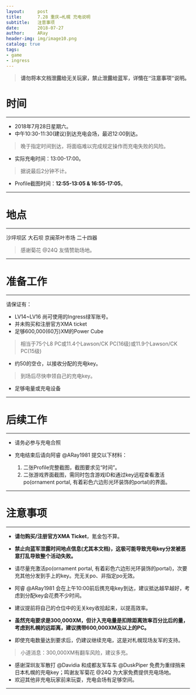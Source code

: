 ```yaml
---
layout:     post
title:      7.28 重庆→札幌 充电说明
subtitle:   注意事项
date:       2018-07-27
author:     ARay
header-img: img/image10.png
catalog: true
tags:
- game
- ingress
---
```




> 
> **请勿将本文档泄露给无关玩家，禁止泄露给蓝军，详情在“注意事项”说明。**
> 

# 时间
---- 

- 2018年7月28日星期六。
- 中午10:30-11:30(建议)到达充电会场，最迟12:00到达。 

> 晚于指定时间到达，将面临难以完成规定操作而充电失败的风险。

- 实际充电时间：13:00-17:00。


> 据说最后2分钟不计。


- Profile截图时间：**12:55-13:05 & 16:55-17:05**。

---- 



# 地点
---- 

沙坪坝区 大石坝 京闽茶叶市场 二十四器

> 感谢菊花 @24Q 友情赞助场地。

---- 



# 准备工作
---- 

请保证有：

- LV14\~LV16 尚可使用的Ingress绿军账号。
- 并未购买和注册官方XMA ticket
- 足够600,000(60万)XM的Power Cube

> 相当于75个L8 PC或11.4个Lawson/CK PC(16级)或11.9个Lawson/CK PC(15级)
> 

- 约50的空仓，以接收分配的充电key。


> 到场后尽快申领自己的充电key。
> 

- 足够电量或充电设备

---- 



# 后续工作
---- 

- 请务必参与充电合照

- 充电结束后请向阿睿 @ARay1981 提交以下材料：

  1. 二张Profile完整截图，截图要求见“时间”。
  2. 二张游戏界面截图，需同时包含游戏ID和通过key远程查看激活po(ornament portal, 有着彩色六边形光环装饰的portal)的界面。

---- 

  

# **注意事项**
---- 

- **请勿购买/注册官方XMA Ticket**，氪金包不算。

- **禁止向蓝军泄露时间地点信息(尤其本文档)，这极可能导致充电key分发被恶意打乱导致整个活动失败。**

- 请尽量充激活po(ornament portal, 有着彩色六边形光环装饰的portal)，次要充其他分发到手上的key。充无关po、非指定po无效。

- 阿睿 @ARay1981 会在上午10:00前后携充电key到达，建议抵达越早越好，考虑到分配key会花费不少时间。

- 建议提前将自己的仓位中的无关key收拾起来，以提高效率。

- **虽然充电要求是300,000XM，但计入充电量是扣除距离效率百分比后的量，考虑到札幌的远距离，建议携带600,000XM及以上的PC。**

- 即使充电数量达到要求后，仍建议继续充电，这是对札幌现场友军的支持。

> 小道消息：300,000XM有翻车风险，建议多充。
 

- 感谢深圳友军散打 @Davidia 和成都友军车车 @DuskPiper 免费为重绿捎来日本札幌的充电key；鸣谢友军菊花 @24Q 为大家免费提供充电场地。
- 欢迎其他非充电玩家前来玩耍，充电会场有足够空间。

---- 
